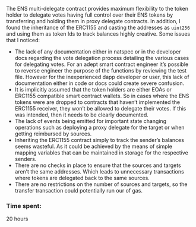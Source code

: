 The ENS multi-delegate contract provides maximum flexibility to the token holder to delegate votes having full control over their ENS tokens by transferring and holding them in proxy delegate contracts. 
In addition, I found the inheritance of the ERC1155 and casting the addresses as `uint256` and using them as token Ids to track balances highly creative.
Some issues that I noticed:

- The lack of any documentation either in natspec or in the developer docs regarding the vote delegation process detailing the various cases for delegating votes. For an adept smart contract engineer it’s possible to reverse engineer the purpose of the functions by reviewing the test file. However for the inexperienced dapp developer or user, this lack of documentation either in code or docs could create severe confusion.
- It is implicitly assumed that the token holders are either EOAs or ERC1155 compatible smart contract wallets. So in cases where the ENS tokens were are dropped to contracts that haven’t implemented the ERC1155 receiver, they won’t be allowed to delegate their votes. If this was intended, then it needs to be clearly documented.
- The lack of events being emitted for important state changing operations such as deploying a proxy delegate for the target or when getting reimbursed by sources.
- Inheriting the ERC1155 contract simply to track the sender’s balances seems wasteful. As it could be achieved by the means of simple mapping variables that can be maintained in storage for the respective senders.
- There are no checks in place to ensure that the sources and targets aren’t the same addresses. Which leads to  unnecessary transactions where tokens are delegated back to the same sources.
- There are no restrictions on the number of sources and targets, so the transfer transaction could potentially run our of gas.

### Time spent:
20 hours